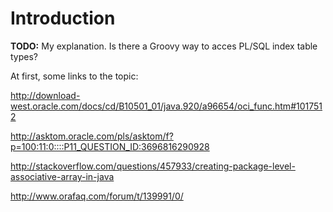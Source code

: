 # Introduction #
**TODO:** My explanation. Is there a Groovy way to acces PL/SQL index table types?

At first, some links to the topic:

http://download-west.oracle.com/docs/cd/B10501_01/java.920/a96654/oci_func.htm#1017512

http://asktom.oracle.com/pls/asktom/f?p=100:11:0::::P11_QUESTION_ID:3696816290928

http://stackoverflow.com/questions/457933/creating-package-level-associative-array-in-java

http://www.orafaq.com/forum/t/139991/0/